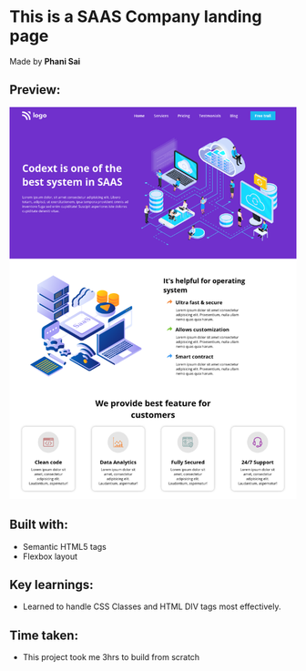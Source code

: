 # This is a SAAS Company landing page

Made by **Phani Sai**

## Preview:

![Desktop view](./Desktop.png)

## Built with:

- Semantic HTML5 tags
- Flexbox layout

## Key learnings:

- Learned to handle CSS Classes and HTML DIV tags most effectively.

## Time taken:

- This project took me 3hrs to build from scratch
